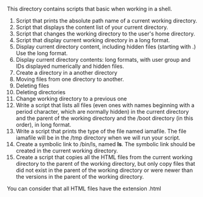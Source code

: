 This directory contains scripts that basic when working in a shell. 
1. Script that prints the absolute path name of a current working directory.
2. Script that displays the content list of your current directory.
3. Script that changes the working directory to the user's home directory.
4. Script that display current working directory in a long format.
5. Display current directory content, including hidden files (starting with .) Use the long format.
6. Display current directory contents: long formats, with user group and IDs displayed numerically and hidden files.
7. Create a directory in a another directory
8. Moving files from one directory to another.
9. Deleting files
10. Deleting directories
11. Change working directory to a previous one
12. Write a script that lists all files (even ones with names beginning with a period character, which are normally hidden) in the current directory and the parent of the working directory and the /boot directory (in this order), in long format.
13. Write a script that prints the type of the file named iamafile. The file iamafile will be in the /tmp directory when we will run your script.
14. Create a symbolic link to /bin/ls, named __ls__. The symbolic link should be created in the current working directory.
15. Create a script that copies all the HTML files from the current working directory to the parent of the working directory, but only copy files that did not exist in the parent of the working directory or were newer than the versions in the parent of the working directory.

You can consider that all HTML files have the extension .html 
